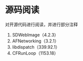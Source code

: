 # 源码阅读

对开源代码进行阅读，并进行部分注释

1. SDWebImage（4.2.3）
2. AFNetworking（3.2.1）
3. libdispatch（339.92.1）
4. CFRunLoop（1153.18）